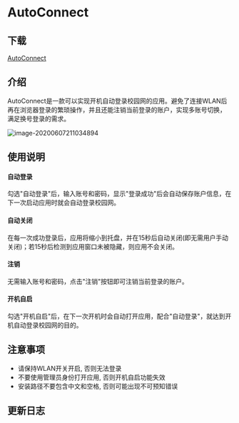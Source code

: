 # AutoConnect



## 下载

[AutoConnect](https://gitee.com/iIceCube/AutoConnect/attach_files/410102/download)



## 介绍

AutoConnect是一款可以实现开机自动登录校园网的应用。避免了连接WLAN后再在浏览器登录的繁琐操作，并且还能注销当前登录的账户，实现多账号切换， 满足换号登录的需求。



![image-20200607211034894](https://gitee.com/iIceCube/Images/raw/master/img/20200607211043.png)





## 使用说明

#### 自动登录

勾选"自动登录"后，输入账号和密码，显示"登录成功"后会自动保存账户信息，在下一次启动应用时就会自动登录校园网。

#### 自动关闭

在每一次成功登录后，应用将缩小到托盘，并在15秒后自动关闭(即无需用户手动关闭)；若15秒后检测到应用窗口未被隐藏，则应用不会关闭。

#### 注销

无需输入账号和密码，点击"注销"按钮即可注销当前登录的账户。

#### 开机自启

勾选"开机自启"后，在下一次开机时会自动打开应用，配合"自动登录"，就达到开机自动登录校园网的目的。



## 注意事项

* 请保持WLAN开关开启, 否则无法登录
* 不要使用管理员身份打开应用, 否则开机自启功能失效
* 安装路径不要包含中文和空格, 否则可能出现不可预知错误



## 更新日志